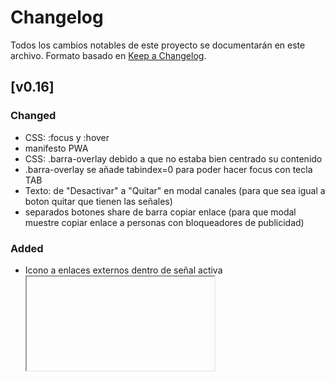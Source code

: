 # Changelog
Todos los cambios notables de este proyecto se documentarán en este archivo.
Formato basado en [Keep a Changelog](https://keepachangelog.com/en/1.0.0/).

## [v0.16]
### Changed
- CSS: <a>:focus y <a>:hover 
- manifesto PWA
- CSS: .barra-overlay debido a que no estaba bien centrado su contenido
- .barra-overlay se añade tabindex=0 para poder hacer focus con tecla TAB
- Texto: de "Desactivar" a "Quitar" en modal canales (para que sea igual a boton quitar que tienen las señales)
- separados botones share de barra copiar enlace (para que modal muestre copiar enlace a personas con bloqueadores de publicidad)

### Added
- Icono a enlaces externos dentro de señal activa <iframe> para mejor comunicación de que al pulsar abandonará el sitio <i class="bi bi-box-arrow-up-right"></i>

## [v0.15]
### Changed
- Enlace https://ssd.eff.org/es/playlist/%C2%BFactivista-o-manifestante por https://ssd.eff.org/es/module/asistir-una-protesta debido a error 404

#### 📺 Canales
- Enlace Radio Infinita
- Enlace Radio Carolina TV
- Enlace Radio Romántica TV
- Enlace Radio Radio Genial 100.5 FM
- Enlace Radio El Sembrador
- Enlace Radio Radio Ñuble
- Enlace Radio Alternativa FM
- Enlace canal M3U8 Stgo TV
- Enlace canal M3U8 La Voz De Los Que Sobran
- Enlace canal M3U8 Canal 21
- Enlace canal M3U8 Ñublevision
- Enlace canal M3U8 Ñuble RVT
- Enlace canal M3U8 Canal 33
- Enlace canal M3U8 Contivision
- Enlace canal M3U8 Osorno TV
- Enlace canal IFRAME TV Salud
- Enlace canal YT-ID Canal 26
- Enlace canal M3U8 Cámara de Diputados

### Added
- Icono a enlaces externos para mejor comunicación de que al pulsar abandonará el sitio <i class="bi bi-box-arrow-up-right"></i>

### Removed
- Modal Registros Manifestaciones desarrolladas en Chile
- Modal Denunciar violación DDHH
- Enlaces relacionados COVID-19 junto a "pacomap.live" de Modal Enlaces Complementario
- Seccion Proyectos GitHub de Modal Enlaces Complementario
- Sitios: 
    Capucha Informativa (no carga)
    ChileOkulto (borro contenido)
    En Punto (última actualizacion 2021)
    Megafono Popular (no carga)
    Piensa Prensa (sitio redirige a publicidad)
    Primera Línea Revolucionaria Chile (última actualizacion 2022)
    Revista ChileLibre (no carga)
    Verdad Ahora (última actualizacion 2023)
    Radio 19 de abril Cobertura colectiva  (no carga)
    Radio Manque (no carga)
    RadioTV-Liberación (no carga)
- Información útil incendios (canal y modal)
- Enlace Variación por u/sebastianrw https://whywelove.news/love/country/chile/envivo

#### 📺 Canales
Chile

- [24 Horas 2](https://www.24horas.cl/envivo/) - [x](https://www.m3u.cl/iptv-chile.php)
- [24 Horas 3](https://www.24horas.cl/envivo/) - [x](https://www.m3u.cl/iptv-chile.php)
- [24 Horas s2](https://www.24horas.cl/envivo/) - [x](https://www.m3u.cl/iptv-chile.php)
- [24 Horas s2 2](https://www.24horas.cl/envivo/) - [x](https://www.m3u.cl/iptv-chile.php)
- [Mega](https://www.mega.cl/) - [x](https://github.com/AINMcl/MonitorTV/blob/05188eeaea9622e986b338f63a46fb189898184f/IPTV/AINM.m3u)
- [T13 3](https://www.t13.cl/)
- [Canal 13](https://www.youtube.com/channel/UCd4D3LfXC_9MY2zSv_3gMgw)
- [Canal 13 2](https://www.13.cl/en-vivo) - [x](https://github.com/AINMcl/AINMcl.github.io/blob/master/MonitorTV/Senal/WEB/Se%C3%B1alCANAL13_IFRAME.html)
- [CHV Noticias 2](https://www.chvnoticias.cl/) - [x](https://pluto.tv/es/live-tv/chilevision-noticias)
- [CHV 2](https://www.chilevision.cl/senal-online) - [x](https://chvv--hofece7009.repl.co/)
- [CHV 3](https://www.chilevision.cl/senal-online) - [x](https://github.com/AINMcl/MonitorTV/blob/05188eeaea9622e986b338f63a46fb189898184f/IPTV/AINM.m3u)
- [Prensa Presidencia](https://prensa.presidencia.cl/streaming.aspx)
- [DerechoFacil](https://www.twitch.tv/derechofacil)
- [Nicolas Copano](https://www.youtube.com/channel/UCVTL17ftpqx3lQ_IaGUNgSg)
- [Nicolas Copano 2](https://www.twitch.tv/copano)
- [ARABTV](https://www.arabtv.cl/)
- [ARABTV 2](https://www.arabtv.cl/) - [x](https://github.com/iptv-org/iptv/blob/master/streams/cl.m3u)
- [Arica TV](https://arica.tv/envivo/)
- [Estaciontv](https://www.estaciontv.cl/site/) - [x](https://www.chileiptv.cl/)
- [Estaciontv 2](https://www.estaciontv.cl/site/) - [x](https://www.m3u.cl/iptv-chile.php)
- [UCV TV 2](https://pucvmultimedios.cl/senal-online-tv.php) - [x](https://github.com/WJS1978/IPTV/blob/56dbbc76e3f1167966459f0d708b514bb792ae9c/iptv.m3u)
- [Contivision 2](http://w.contivision.cl/cvn/envivo.php) - [x](https://m3u.cl/lista-iptv-chile.php)
- [Teletón TV](https://teletontv.cl/)
- [Teletón TV 2](https://teletontv.cl/) - [x](https://www.chileiptv.cl/)
- [Cámara de Diputados 2](http://webtv.camara.cl/)
- [Cámara de Diputados 3](http://webtv.camara.cl/)
- [Convención Constitucional](https://www.convencion.tv/)
- [Convención Constitucional 2](https://www.convencion.tv/) - [x](https://www.m3u.cl/iptv-chile.php)
- [Convención Constitucional 3](https://www.youtube.com/channel/UCRlIWVAxQdAnCl4D4UR9r3Q)
- [Convención Constitucional YT 01](https://youtube.com/channel/UCc3koBbWMyvSyzRbG5eTgvQ)
- [Convención Constitucional YT 02](https://youtube.com/channel/UCKmKUwcjv6HJP7-z9Nnpp2w)
- [Convención Constitucional YT 03](https://youtube.com/channel/UCeIlCkkBplhU0SrWM9B7u7Q)
- [Convención Constitucional YT 04](https://youtube.com/channel/UCkMWMYCPUGzf3UPAxcIaVqA)
- [Convención Constitucional YT 05](https://youtube.com/channel/UChNeKfZ0-wwuOCyUSu6BlcA)
- [Convención Constitucional YT 06](https://youtube.com/channel/UC-HPc8CLoGRSG0dgbzZbDWA)
- [Convención Constitucional YT 07](https://youtube.com/channel/UC9p2Hsom7SXdro9FhN4K59w)
- [Convención Constitucional YT 08](https://youtube.com/channel/UCFkkF0LKUOUOcQEwG4nTrHw)
- [Convención Constitucional YT 09](https://youtube.com/channel/UCEK7dK0jllE0uXMhEQTV6og)
- [Convención Constitucional YT 10](https://youtube.com/channel/UC1qhPKBTpfhjVcTMzmM8mGw)
- [Convención Constitucional YT 11](https://youtube.com/channel/UCRVinYIynLNcn18wHjmI5Vg)
- [Convención Constitucional YT 12](https://youtube.com/channel/UCJerNR157sjR83jMChSocPQ)
- [Convención Constitucional YT 13](https://youtube.com/channel/UCxI0u9BUvXbGHrv200cgFZg)
- [Convención Constitucional YT 14](https://youtube.com/channel/UCxAECnUReRnEwkFThbjtH2Q)
- [Convención Constitucional YT 15](https://youtube.com/channel/UCTGMQgIdFvz3qlD9mKb8v9w)
- [Tribunal Constitucional de Chile](https://www.youtube.com/channel/UCZaI-1N1oaGb-U8K2VNztjg)
- [TV Educa Chile](https://www.tvn.cl/envivo/tveducachile/) - [x](https://www.m3u.cl/iptv-chile.php)
- [PuntajeNacional Chile](https://www.youtube.com/channel/UCCY6xIXHmGBGZUgUYxtfKSg)
- [Gobierno de Chile](https://www.gob.cl/)
- [COVID-19 Chile](https://bing.com/covid/local/chile)

Internacionales 🌍
Argentina

- [América TV](https://www.youtube.com/channel/UC6NVDkuzY2exMOVFw4i9oHw)
- [El Siete TV](https://www.youtube.com/channel/UC64ZNqX0FQHabP8iIkmnR3A)
- [A24](https://www.youtube.com/channel/UCR9120YBAqMfntqgRTKmkjQ)
- [Información Periodistica](https://ip.digital/vivo) - [x](https://github.com/iptv-org/iptv/blob/master/streams/ar.m3u)
- [IP Noticias](https://www.youtube.com/channel/UC1bBjOZieJWHbsFA0LwjjJA)
	
Colombia
- [Noticias Caracol](https://www.youtube.com/channel/UC2Xq2PK-got3Rtz9ZJ32hLQ)
- [RED MÁS Noticias](https://www.youtube.com/channel/UCpcvsK0UAI3MIHsjjj3CgMg)

Perú
- [Nacional TV](https://ntvperu.pe/senal-en-vivo/)
- [UCI](https://uci.pe/envivo)
- [Nativa](https://www.youtube.com/channel/UCdl1ygFwPa6lUdNYPLjoAGg)
- [Cable Visión Perú](https://www.cablevisionperu.pe/?page_id=1938)
- [ATV](https://www.atv.pe/envivo-atv)
- [ATV Más](https://www.atv.pe/envivo-atvmas)
- [Congreso República del Perú](https://www.youtube.com/channel/UCsKiP5cZCYh9YhPGrI6GrkQ)
- [Justicia TV](https://www.youtube.com/channel/UCwsURxTXqGqijgu98ndod3A)


Venezuela
- [teleSUR tv](https://www.youtube.com/channel/UCbHFKMtqLYkIBRiPHJwxu_w)
- [VPItv](https://www.youtube.com/channel/UCVFiIRuxJ2GmJLUkHmlmj4w)

México 
- [MILENIO](https://www.youtube.com/channel/UCFxHplbcoJK9m70c4VyTIxg)

España
- [CNN en Español](https://www.youtube.com/channel/UC_lEiu6917IJz03TnntWUaQ)

Brasil
- [CNN Brasil](https://www.youtube.com/channel/UCvdwhh_fDyWccR42-rReZLw)

Estados Unidos
- [ABC7](https://www.youtube.com/channel/UCVxBA3Cbu3pm8w8gEIoMEog)	
- [CNN US](https://us.cnn.com/) - [x](https://github.com/iptv-org/iptv/blob/master/streams/us.m3u)
- [CNBC EU](https://www.cnbc.com/live-tv/) - [x](https://vidgrid.tk.gg/)
- [C-SPAN 1](https://www.c-span.org/networks/?channel=c-span) - [x](https://vidgrid.tk.gg/)
- [C-SPAN 2](https://www.c-span.org/networks/?channel=c-span) - [x](https://vidgrid.tk.gg/)
- [C-SPAN 3](https://www.c-span.org/networks/?channel=c-span) - [x](https://vidgrid.tk.gg/)
- [Fox Business](https://www.youtube.com/channel/UCCXoCcu9Rp7NPbTzIvogpZg)
- [LiveNOW from FOX](https://www.youtube.com/channel/UCJg9wBPyKMNA5sRDnvzmkdg)
- [NBCLA](https://www.youtube.com/channel/UCSWoppsVL0TLxFQ2qP_DLqQ)
- [NBC Now (Live Event)](https://www.nbcnews.com/now)
- [NBC Now](https://www.nbcnews.com/now)
- [PBS America](https://www.pbsamerica.co.uk/) - [x](https://vidgrid.tk.gg/)
- [Record News](https://www.youtube.com/channel/UCuiLR4p6wQ3xLEm15pEn1Xw)
- [Sky News](https://www.youtube.com/channel/UCoMdktPbSTixAyNGwb-UYkQ)
- [The Sun](https://www.youtube.com/channel/UCIzXayRP7-P0ANpq-nD-h5g)

Francia
- [euronews (in English) 2](https://www.euronews.com/live) - [x](https://github.com/Free-IPTV/Countries/blob/master/UK01_UNITED_KINGDOM.m3u)
- [FRANCE 24 French](https://www.france24.com/fr/direct) - [x](https://github.com/iptv-org/iptv/blob/master/streams/fr.m3u)
- [LCI](https://www.tf1info.fr/direct/) - [x](https://github.com/iptv-org/iptv/blob/master/streams/fr.m3u)

Alemania
- [DW Español](https://www.youtube.com/channel/UCT4Jg8h03dD0iN3Pb5L0PMA)
- [DW Deutsch](https://www.youtube.com/channel/UCMIgOXM2JEQ2Pv2d0_PVfcg)

Rusia
- [5 канал](https://www.youtube.com/channel/UCkyrSWEcjZKpIwMxiPfOcgg)
- [Москва 24](https://www.youtube.com/channel/UCIme7og-uTpdRXRgm0zzA2A)
- [Россия 24](https://ok.ru/videoembed/3574052691599?nochat=1&autoplay=1) - [x](https://xn--b1agj9af.xn--80aswg/video/rossija-24/)
- [РБК](https://www.youtube.com/channel/UCWAK-dRtTEjnQnD96L6UMsQ)
- [RT America](https://www.youtube.com/channel/UCczrL-2b-gYK3l4yDld4XlQ)
- [RT Arabic](https://www.youtube.com/channel/UCsP3Clx2qtH2mNZ6KolVoZQ)
- [RT Español](https://www.youtube.com/channel/UC2mtXUpAYLYJIZ2deSPhlqw)
- [RT en vivo](https://www.youtube.com/channel/UCEIhICHOQOonjE6V0SLdrHQ)
- [RT France](https://www.youtube.com/channel/UCqEVwTnDzlzKOGYNFemqnYA)
- [RT News](https://www.youtube.com/channel/UCpwvZwUam-URkxB7g4USKpg)
- [RT UK](https://www.youtube.com/channel/UC_ab7FFA2ACk2yTHgNan8lQ)
- [Телеканал Дождь](https://www.youtube.com/channel/UCdubelOloxR3wzwJG9x8YqQ)
- [Україна 24](https://www.youtube.com/channel/UCMp5Buw-6LpbbV9r9Sl_5yg)

Ucrania
- [34 телеканал](https://www.youtube.com/channel/UCAxGITqXFNmV7PNCU82D_MA)
- [Апостроф TV](https://www.youtube.com/channel/UC0lnIB2qcArjFJPtq79WGZA)

China
- [民視直播 FTVN Live 53](https://www.youtube.com/channel/UClIfopQZlkkSpM1VgCFLRJA)
- [三立LIVE新聞](https://www.youtube.com/channel/UC2TuODJhC03pLgd6MpWP0iw)
- [中天電視](https://www.youtube.com/channel/UC5l1Yto5oOIgRXlI4p4VKbw)
- [CGTN Europe](https://www.youtube.com/channel/UCj0TppyxzQWm9JbMg3CP8Rg)

Hong Kong
- [蘋果動新聞 HK Apple Daily](https://www.youtube.com/channel/UCeqUUXaM75wrK5Aalo6UorQ)

Japón
- [ANNnewsCH](https://www.youtube.com/channel/UCGCZAYq5Xxojl_tSXcVJhiQ)
- [NHK WORLD-JAPAN](https://www.youtube.com/channel/UCSPEjw8F2nQDtmUKPFNF7_A)

Corea del Sur
- [MBCNEWS](https://www.youtube.com/channel/UCF4Wxdo3inmxP-Y59wXDsFw)

Nigeria
- [TVC News Nigeria](https://www.youtube.com/channel/UCgp4A6I8LCWrhUzn-5SbKvA)

India 
- [IndiaTV](https://www.youtube.com/channel/UCttspZesZIDEwwpVIgoZtWQ)
- [Republic World](https://www.youtube.com/channel/UCwqusr8YDwM-3mEYTDeJHzw)

Reino Unido
- [GBNews](https://www.youtube.com/channel/UC0vn8ISa4LKMunLbzaXLnOQ)



Radios 📻
Chile
- [Biobio TV 2](https://www.biobiochile.cl/biobiotv/) - [x](https://m3u.cl/lista-iptv-chile.php)
- [ADN 3](http://tv.adnradio.cl/) - [x](https://github.com/iptv-org/iptv/blob/master/streams/cl.m3u)
- [ADN 4](http://tv.adnradio.cl/) - [x](https://github.com/iptv-org/iptv/blob/master/streams/cl.m3u)
- [ADN 5](http://tv.adnradio.cl/) - [x](https://m3u.cl/lista-iptv-chile.php)
- [Carolina TV 2](https://www.carolina.cl/tv/) - [x](https://www.chileiptv.cl/)
- [Carolina TV 3](https://www.carolina.cl/tv/) - [x](https://github.com/iptv-org/iptv/blob/master/streams/cl.m3u)
- [FM Tiempo](https://www.fmtiempo.cl/)
- [FM Tiempo 2](https://www.fmtiempo.cl/) - [x](https://www.chileiptv.cl/)
- [Alegría TV](https://www.alegriafm.cl/) - [x](https://www.chileiptv.cl/)
- [Alegría TV 2](https://www.alegriafm.cl/) - [x](https://github.com/iptv-org/iptv/blob/master/streams/cl.m3u)
- [Romántica TV 2](https://www.romantica.cl/romantica-tv/) - [x](https://www.chileiptv.cl/)
- [Mi Radio es Más](https://www.youtube.com/channel/UCflUbt1g29kPG-H9SV5QIyw)
- [Radio María Chile](https://www.youtube.com/channel/UClMwb2kCYemWyDIZ2dYttKA)
	
Perú
- [PBO](https://www.youtube.com/channel/UCgR0st4ZLABi-LQcWNu3wnQ)
- [Radio Santa Rosa](https://www.youtube.com/channel/UCIGV0oiNkdK2-tnf10DNp2A)

Música 🎵

- [IMUC Chile](https://www.youtube.com/channel/UCIIDtZoaK9UZi4FaGMmL_hw)
- [naxos japan](https://www.youtube.com/channel/UCwP6-81HmoDyC3nfBAyGPXQ)
- [the bootleg boy](https://www.youtube.com/channel/UC0fiLCwTmAukotCXYnqfj0A)
- [the bootleg boy 2](https://www.youtube.com/channel/UCwkTfp14Sj7o6q9_8ADJpnA)
- [Abao en Tokio](https://www.youtube.com/channel/UC84whx2xxsiA1gXHXXqKGOA)

Cámaras 📷

- [Providencia, Ledrium](https://www.youtube.com/channel/UCTDewuGhfwGv6JRNnqa-yXw)
- [glaseado.cl, Huayquique](https://www.glaseado.cl/surf-cams/huayquique/)
- [glaseado.cl,Las Urracas](https://www.glaseado.cl/surf-cams/las-urracas/)
- [glaseado.cl, La Punta](https://www.glaseado.cl/surf-cams/la-punta/)
- [Av Angamos](https://www.youtube.com/channel/UCP9nvEUj8EN-wuOQajPQbAw)
- [Av La Marina](https://www.youtube.com/channel/UCP9nvEUj8EN-wuOQajPQbAw)
- [Washington DC LIVE Cam & US Capitol](https://www.youtube.com/channel/UCRj7u6fmW8RYQl98hcwbwng)
- [Las Vegas, Treasure Island](https://www.youtube.com/channel/UCRj7u6fmW8RYQl98hcwbwng)
- [San Diego, Down Town + Airport](https://www.youtube.com/channel/UCRj7u6fmW8RYQl98hcwbwng)
- [Paris, EIFFEL Tower](https://www.youtube.com/channel/UCRj7u6fmW8RYQl98hcwbwng)
- [Steadycamline, Jerusalem](https://www.youtube.com/channel/UC1byT4dOeBAZwVqQ309iAuA)

Espacio 🔭
- [NASA ISS Live Stream](https://www.youtube.com/watch?v=EEIk7gwjgIM)
- [Space Videos](https://www.youtube.com/channel/UCakgsb0w7QB0VHdnCc-OVEA)
- [NASASpaceflight](https://www.youtube.com/channel/UCSUu1lih2RifWkKtDOJdsBA)
- [NASASpaceflight](https://www.youtube.com/channel/UCSUu1lih2RifWkKtDOJdsBA)
- [Earth view from ISS](https://www.youtube.com/watch?v=XBPjVzSoepo)
- [LabPadre](https://www.youtube.com/channel/UCFwMITSkc1Fms6PoJoh1OUQ)
- [Multi-cam Ucrania, Zabby](https://www.youtube.com/channel/UCxc2Kkmuc8-BXVEQ82ChVow)
- [Multi-cam Ucrania, Sloth On Meth](https://www.youtube.com/channel/UCkO2xL-Fx_tYXXxuuAv_j6A)

Varios
- [COVID-19 Dashboard](https://gisanddata.maps.arcgis.com/apps/opsdashboard/index.html#/bda7594740fd40299423467b48e9ecf6)
- [COVID-19 Live](https://www.youtube.com/channel/UCDGiCfCZIV5phsoGiPwIcyQ)

## [v0.14]
### Changed
- Código JavaScript reducido con el socio ChatGPT-3.5

### Added

#### 📺 Canales
Chile

- [CHV 4](https://www.chilevision.cl/senal-online) - [x](https://www.viendotele.cl/assets-tele/chv.html)

### Changed

#### 📺 Canales
Chile

- [CHV 2](https://www.chilevision.cl/senal-online) - [x](https://chvv--hofece7009.repl.co/)


## [v0.13]
### Changed
- Enlace a sitio de Pottersys; http://pslabs.cl/tele.html -> https://www.viendotele.cl/
- Señales por defecto

### Added

#### 📺 Canales
Chile
- [Meganoticias 3](https://www.meganoticias.cl/senal-en-vivo/meganoticias/) - [x](https://github.com/AINMcl/MonitorTV/)
- [CHV Noticias 3](https://www.chvnoticias.cl/senal-online/)
- [CHV Noticias 4](https://www.chvnoticias.cl/senal-online/)
- [T13 4](https://www.t13.cl/)


## [v0.12]
### Changed
- Cambio versión Bootstrap Icons de 1.9.0 a 1.10.4
- Rediseño leve, enfoque en usar iconos externos librería Bootstrap Icons y no emojis para mejor compatibilidad

#### 📺 Canales
Chile
- 24 Horas s3 paso a ser tvn 2

### Removed
- Carpeta svg icons

## [v0.11]
### Changed
- Cambios semanticos en temas de nombrado funciones y caracteristicas listado canales (camelCase basicamente)

### Added
- Filtro canales por bandera pais dentro de modal.

#### 📺 Canales
Chile
- [TVN 2](https://www.tvn.cl/) - [x](https://github.com/AINMcl/MonitorTV/)
- [CHV Noticias 2](https://www.chvnoticias.cl/) - [x](https://pluto.tv/es/live-tv/chilevision-noticias)
- [Mega 2](https://www.mega.cl/) - [x](https://www.m3u.cl/iptv-chile.php)
- [La Red](https://www.lared.cl/senal-online) - [x](https://www.m3u.cl/iptv-chile.php)
- [Canal 13 3](https://www.13.cl/en-vivo) - [x](https://github.com/AINMcl/MonitorTV/)

### Removed
#### 📺 Canales
Chile
- [TVN 2](https://www.tvn.cl/) - [x](https://github.com/AINMcl/MonitorTV/blob/master/IPTV/AINM.m3u)
- [TVN 3](https://ok.ru/videoembed/3440915652202?nochat=1&autoplay=1) - [x](https://www.chilenotas.com/tvn-en-vivo/)
- [Mega 2](https://ok.ru/videoembed/3440906608234?nochat=1&autoplay=1) - [x](https://www.chilemetros.com/mega-en-vivo/)
- [CHV 4](https://ok.ru/videoembed/3440896777834?nochat=1&autoplay=1) - [x](https://www.chilemetros.com/chilevision-en-vivo/)
- [La Red](https://www.lared.cl/senal-online) - [x](https://www.cxtvlive.com/live-tv/la-red)
- [La Red 2](https://www.lared.cl/senal-online) - [x](https://github.com/AINMcl/MonitorTV/blob/master/IPTV/AINM.m3u)
- [Canal 13 3](https://ok.ru/videoembed/3440918732394?nochat=1&autoplay=1) - [x](https://www.chilemetros.com/canal-13-en-vivo/)

Ucrania
- [Типичный Киев](https://www.youtube.com/channel/UC26WRsO361Xd0nSPni4wQhg)
- [Ukraine News](https://www.youtube.com/channel/UC0qYC_KgtfIEgpmJTSOimGw)
- [Obolonsky District Kiev Kyiv](https://www.youtube.com/channel/UCNrGOnduIS9BXIRmDcHasZA)
- [kаховка.het](https://www.youtube.com/channel/UCpY5H5S7P8t7EWHtsTXQhjQ)
- [Politischios.gr](https://www.youtube.com/channel/UClEiTusa-SX5NmpsWIRgCDQ)
- [Multi-cam Ucrania, Livestream Events](https://www.youtube.com/channel/UCrjyygMS1KNuL10AT5AIcBQ)
- [Multi-cam Ucrania, VBM](https://www.youtube.com/channel/UCPCnfZNOj8925ID963Bn9Tg)
- [Multi-cam Ucrania, BLVKRVFT](https://www.youtube.com/channel/UC9Gy7ZpwAFgB1BIVniUmrYA)

## [v0.10]
### Changed
- Migrado repositorio "tele" a "teles" debido a DMCA (https://github.com/github/dmca/blob/master/2022/06/2022-06-06-corus.md gracias GitHub por no tomar en cuenta mi respuesta a pesar de haber hecho los pasos que solicitaban, fue una buena y grata experiencia 10/10)

## [v0.09]
### Added
- Mención a https://flagpedia.net/ en archivo NOTICE.md
- Botón para alternar a pantalla completa
- Botón para quitar señal desde grid

#### 📺 Canales
Chile
- [TVN 3](https://ok.ru/videoembed/3440915652202?nochat=1&autoplay=1) - [x](https://www.chilenotas.com/tvn-en-vivo/) [Revivio sitio offline por DMCA]
- [Mega 2](https://ok.ru/videoembed/3440906608234?nochat=1&autoplay=1) - [x](https://www.chilemetros.com/mega-en-vivo/)
- [Canal 13 3](https://ok.ru/videoembed/3440918732394?nochat=1&autoplay=1) - [x](https://www.chilemetros.com/canal-13-en-vivo/) [Revivio sitio offline por DMCA]
- [CHV 4](https://ok.ru/videoembed/3440896777834?nochat=1&autoplay=1) - [x](https://www.chilemetros.com/chilevision-en-vivo/)
- [Gobierno de Chile](https://www.gob.cl/)
- [Contivision](http://w.contivision.cl/cvn/envivo.php)

Argentina
- [Canal 26](https://www.diario26.com/canal26_en_vivo)

Peru
- [Onda Digital TV 2](https://ondadigitaltv.com) - [x](https://raw.githubusercontent.com/iptv-org/iptv/master/streams/pe.m3u)

Canadá
- [Global News](https://globalnews.ca/live/national/) - [x](https://vidgrid.tk.gg/)

Estados Unidos
- [Bloomberg US](https://www.bloomberg.com/) - [x](https://vidgrid.tk.gg/)
- [Bloomberg Europe](https://www.bloomberg.com/europe) - [x](https://vidgrid.tk.gg/)
- [Bloomberg QuickTake](https://www.bloomberg.com/) - [x](https://vidgrid.tk.gg/)
- [Cheddar](https://cheddar.com/live) - [x](https://vidgrid.tk.gg/)
- [CBSN](https://www.cbsnews.com/live/) - [x](https://vidgrid.tk.gg/)
- [CNBC EU](https://www.cnbc.com/live-tv/) - [x](https://vidgrid.tk.gg/)
- [C-SPAN 1](https://www.c-span.org/networks/?channel=c-span) - [x](https://vidgrid.tk.gg/)
- [C-SPAN 2](https://www.c-span.org/networks/?channel=c-span) - [x](https://vidgrid.tk.gg/)
- [C-SPAN 3](https://www.c-span.org/networks/?channel=c-span) - [x](https://vidgrid.tk.gg/)
- [Fox News Now](https://video.foxnews.com/v/6174103160001)
- [NBC Now (Live Event)](https://www.nbcnews.com/now)
- [NBC Now](https://www.nbcnews.com/now)
- [PBS America](https://www.pbsamerica.co.uk/) - [x](https://vidgrid.tk.gg/)

Francia
- [euronews (in English) 2](https://www.euronews.com/live) - [x](https://github.com/Free-IPTV/Countries/blob/master/UK01_UNITED_KINGDOM.m3u)

China
- [CGTN](https://www.cgtn.com/) - [x](https://vidgrid.tk.gg/)

Japón
- [NHK WORLD-JAPAN](https://www.youtube.com/channel/UCSPEjw8F2nQDtmUKPFNF7_A)
- [NHK World](https://www3.nhk.or.jp/nhkworld/en/live/) - [x](https://vidgrid.tk.gg/)

Catar
- [Al Jazeera English 2](https://www.aljazeera.com/live/) - [x](https://vidgrid.tk.gg/)

Música
- [College Music](https://www.youtube.com/channel/UCWzZ5TIGoZ6o-KtbGCyhnhg)
- [Naciones Unidas](https://www.youtube.com/channel/UC5O114-PQNYkurlTg6hekZw)

### Changed
- Banderas países ahora provienen dinámicamente desde https://flagcdn.com (Gracias a sapear los proyectos de @martinsantibanez/tele-react y @AINMcl/MonitorTV)
- UCI 2 -> Nativa

### Removed
- Carpeta archivos SVG de banderas países
- Licencia "CSS Range Slider – with Fill"

#### 📺 Canales
Chile
- [24 Horas 7](https://www.twitch.tv/24horas_tvn) - [x](https://github.com/AINMcl/MonitorTV/blob/05188eeaea9622e986b338f63a46fb189898184f/IPTV/AINM.m3u)
- [Mega](https://www.mega.cl/) - [x](https://www.m3u.cl/iptv-chile.php)
- [T13 4](https://www.t13.cl/) - [x](https://github.com/AINMcl/MonitorTV/blob/05188eeaea9622e986b338f63a46fb189898184f/IPTV/AINM.m3u)
- [Canal 13 3](https://www.13.cl/en-vivo) - [x](https://github.com/AINMcl/MonitorTV/blob/05188eeaea9622e986b338f63a46fb189898184f/IPTV/AINM.m3u)
- [La Red](https://www.lared.cl/senal-online)
- [La Red 2](https://www.lared.cl/senal-online) - [x](https://raw.githubusercontent.com/Televito/TDT-Mundo/main/IPTV)
- [La Red 4](https://www.lared.cl/senal-online) - [x](https://m3u.cl/lista-iptv-chile.php)
- [La Red 6](https://www.lared.cl/senal-online) - [x](https://github.com/WJS1978/IPTV/blob/56dbbc76e3f1167966459f0d708b514bb792ae9c/iptv.m3u)
- [La Red 7](https://www.lared.cl/senal-online) - [x](https://github.com/iptv-org/iptv/blob/master/channels/cl.m3u)
- [La Red 8](https://www.lared.cl/senal-online) - [x](https://github.com/iptv-org/iptv/blob/master/channels/cl.m3u)
- [TV+ s2](https://www.chilevision.cl/senal-online) - [x](https://m3u.cl/lista-iptv-chile.php)

Ucrania
- [Multi-cam Ucrania, Think UnBoxing](https://www.youtube.com/channel/UC9gZNwBbScfFKHipRhlkjmA)
- [Multi-cam Ucrania, JnMadness](https://www.youtube.com/channel/UCa4j52YYLqhmhxwG_ryhFwg)
- [Multi-cam Ucrania, Planet Viral](https://www.youtube.com/channel/UCs0rWQqjVIfsLHgZxt-Oduw)
- [Multi-cam Ucrania, Live Moments](https://www.youtube.com/channel/UCe5k7sBfXZ5rHpJXUi9BA9A)

## Fixed
- Código dejaba de ejecutarse correctamente al intentar cargar canales desde localStorage que ya no se encontraban en listado activo

## [v0.08]
### Added
- Añadidas licencias pwabuilder y pwa-update a "NOTICE.md"
- Añadido proyecto github https://github.com/marcosins/convencion-chile a listado enlaces complementarios
- Creado archivo "características.md"
- Creado archivo "changelog.md"

#### 📺 Canales
- [La Red 6](https://www.lared.cl/senal-online) - [x](https://github.com/WJS1978/IPTV/blob/56dbbc76e3f1167966459f0d708b514bb792ae9c/iptv.m3u)
- [UCV TV 2](https://pucvmultimedios.cl/senal-online-tv.php) - [x](https://github.com/WJS1978/IPTV/blob/56dbbc76e3f1167966459f0d708b514bb792ae9c/iptv.m3u)
- [La Red 7](https://www.lared.cl/senal-online) - [x](https://github.com/iptv-org/iptv/blob/master/channels/cl.m3u)
- [La Red 8](https://www.lared.cl/senal-online) - [x](https://github.com/iptv-org/iptv/blob/master/channels/cl.m3u)
- [Antofagasta TV 3](https://www.antofagasta.tv/) - [x](https://github.com/iptv-org/iptv/blob/master/channels/cl.m3u)
- [ARABTV](https://www.arabtv.cl/)
- [ARABTV 2](https://www.arabtv.cl/) - [x](https://github.com/iptv-org/iptv/blob/master/channels/cl.m3u)
- [Arica TV](https://arica.tv/envivo/)
- [Atacama TV](http://atacamatelevision.com/)
- [Atacama TV 2](http://atacamatelevision.com/) - [x](https://github.com/iptv-org/iptv/blob/master/channels/cl.m3u)
- [Convención Constitucional 3](https://www.youtube.com/channel/UCRlIWVAxQdAnCl4D4UR9r3Q)
- [Convención Constitucional YT 01](https://youtube.com/channel/UCc3koBbWMyvSyzRbG5eTgvQ)
- [Convención Constitucional YT 02](https://youtube.com/channel/UCKmKUwcjv6HJP7-z9Nnpp2w)
- [Convención Constitucional YT 03](https://youtube.com/channel/UCeIlCkkBplhU0SrWM9B7u7Q)
- [Convención Constitucional YT 04](https://youtube.com/channel/UCkMWMYCPUGzf3UPAxcIaVqA)
- [Convención Constitucional YT 05](https://youtube.com/channel/UChNeKfZ0-wwuOCyUSu6BlcA)
- [Convención Constitucional YT 06](https://youtube.com/channel/UC-HPc8CLoGRSG0dgbzZbDWA)
- [Convención Constitucional YT 07](https://youtube.com/channel/UC9p2Hsom7SXdro9FhN4K59w)
- [Convención Constitucional YT 08](https://youtube.com/channel/UCFkkF0LKUOUOcQEwG4nTrHw)
- [Convención Constitucional YT 09](https://youtube.com/channel/UCEK7dK0jllE0uXMhEQTV6og)
- [Convención Constitucional YT 10](https://youtube.com/channel/UC1qhPKBTpfhjVcTMzmM8mGw)
- [Convención Constitucional YT 11](https://youtube.com/channel/UCRVinYIynLNcn18wHjmI5Vg)
- [Convención Constitucional YT 12](https://youtube.com/channel/UCJerNR157sjR83jMChSocPQ)
- [Convención Constitucional YT 13](https://youtube.com/channel/UCxI0u9BUvXbGHrv200cgFZg)
- [Convención Constitucional YT 14](https://youtube.com/channel/UCxAECnUReRnEwkFThbjtH2Q)
- [Convención Constitucional YT 15](https://youtube.com/channel/UCTGMQgIdFvz3qlD9mKb8v9w)

#### 📻 Radios 
- [Alegría TV 2](https://www.alegriafm.cl/) - [x](https://github.com/iptv-org/iptv/blob/master/channels/cl.m3u)
- [Alternativa FM](https://www.alternativafm.cl/p/alternativa-tv.html) - [x](https://github.com/iptv-org/iptv/blob/master/channels/cl.m3u)

### Changed
- Arreglado efecto boton canales tras clic (":focus" heredado de Bootstrap pasaba a formar parte de animación "pulsate-2")
- Animación botón canales menos distractora ("pulsate-3")
- Reemplazado "|" de manifesto por "-" para compatibilidad titulo con windows
- Personalizaciones ahora son accesibles mediante navbar igualmente
- Posición alerta pwa-update movida sobre botón flotante no detrás
- Cambio sintaxis scripts de snake_case a camelCase
- Renombradas variables para que sean más descriptivas
- TVN 3 => TVN 2
- Canal 13 4 => Canal 13 3

### Removed
- Quitado mensaje (provisorio) de sugerencia ante css no actualizándose

#### 📺 Canales
- [Canal 13 3](https://ok.ru/videoembed/3076941553258?nochat=1&autoplay=1) - [x](https://www.chilemetros.com/canal-13-en-vivo/) [sitio offline por DMCA, transmitian señal tntsport]
- [TVN 2](https://ok.ru/videoembed/3076940701290?nochat=1&autoplay=1) - [x](https://www.chilenotas.com/tvn-en-vivo/) [sitio offline por DMCA, transmitian señal tntsport]

## [v0.07]
### Added
- Añadida librería Workbox (sitio ahora funciona como PWA) y solucionado problema de carga presente en primer lanzamiento #5
- Añadido botón limpiar todos los canales activos

#### 📺 Canales
- [La Red 5](https://www.lared.cl/senal-online) - [x](https://github.com/AINMcl/MonitorTV/blob/master/IPTV/AINM.m3u)
- [TVN 3](https://www.tvn.cl/) - [x](https://github.com/AINMcl/MonitorTV/blob/master/IPTV/AINM.m3u)
- [Mega 2](https://www.mega.cl/) - [x](https://github.com/AINMcl/MonitorTV/blob/05188eeaea9622e986b338f63a46fb189898184f/IPTV/AINM.m3u)
- [CHV 3](https://www.chilevision.cl/senal-online) - [x](https://github.com/AINMcl/MonitorTV/blob/05188eeaea9622e986b338f63a46fb189898184f/IPTV/AINM.m3u)
- [Canal 13 4](https://www.13.cl/en-vivo) - [x](https://github.com/AINMcl/MonitorTV/blob/05188eeaea9622e986b338f63a46fb189898184f/IPTV/AINM.m3u)
- [T13 4](https://www.t13.cl/) - [x](https://github.com/AINMcl/MonitorTV/blob/05188eeaea9622e986b338f63a46fb189898184f/IPTV/AINM.m3u)
- [24 Horas 7](https://www.twitch.tv/24horas_tvn) - [x](https://github.com/AINMcl/MonitorTV/blob/05188eeaea9622e986b338f63a46fb189898184f/IPTV/AINM.m3u)
- [TV+](https://www.chilevision.cl/senal-online) - [x](https://m3u.cl/lista-iptv-chile.php)
- [TV+ s2](https://www.chilevision.cl/senal-online) - [x](https://m3u.cl/lista-iptv-chile.php)
- [Osorno TV](https://www.osornotv.cl/envivo.html) - [x](https://m3u.cl/lista-iptv-chile.php) 
- [LCI](https://www.tf1info.fr/direct/) - [x](https://raw.githubusercontent.com/iptv-org/iptv/master/channels/fr.m3u)
- [FRANCE 24 French](https://www.france24.com/fr/direct) - [x](https://raw.githubusercontent.com/iptv-org/iptv/master/channels/fr.m3u)
- [Euronews (magyarul)](https://www.youtube.com/channel/UUC4Ct8gIf9f0n4mdyGsFiZRA)
- [Información Periodistica](https://ip.digital/vivo) - [x](https://raw.githubusercontent.com/iptv-org/iptv/master/channels/ar.m3u)
- [IP Noticias](https://www.youtube.com/channel/UC1bBjOZieJWHbsFA0LwjjJA) (suele deshabilitar visualización en sitios externos a youtube)
- [ABC News](https://abcnews.go.com/Live) - [x](https://raw.githubusercontent.com/eviltizzy/TizTV/master/Tiz_M3U)
- [ABC NEWS AU](https://www.abc.net.au/news/) - [x](https://raw.githubusercontent.com/eviltizzy/TizTV/master/Tiz_M3U)
- [Carolina TV 3](https://www.carolina.cl/tv/) - [x](https://github.com/iptv-org/iptv/blob/master/channels/cl.m3u)
- [TV+ 2](https://www.chilevision.cl/senal-online)
- [Municipalidad Osorno](https://www.youtube.com/channel/UCD7sqegDNyZxmdnCj6xqH6g)
- [glaseado.cl, Huayquique](https://www.glaseado.cl/surf-cams/huayquique/)
- [glaseado.cl,Las Urracas](https://www.glaseado.cl/surf-cams/las-urracas/)
- [glaseado.cl, La Punta](https://www.glaseado.cl/surf-cams/la-punta/)
- [Washington DC LIVE Cam & US Capitol](https://www.youtube.com/channel/UCRj7u6fmW8RYQl98hcwbwng)
- [Las Vegas, Treasure Island](https://www.youtube.com/channel/UCRj7u6fmW8RYQl98hcwbwng)
- [San Diego, Down Town + Airport](https://www.youtube.com/channel/UCRj7u6fmW8RYQl98hcwbwng)
- [Paris, EIFFEL Tower](https://www.youtube.com/channel/UCRj7u6fmW8RYQl98hcwbwng)

### Changed
- Modal aviso legal ahora se desactiva con localStorage, eliminada la necesidad de crear cookie
- Mediante localStorage ahora canales activos persisten tras recargar el sitio
- Cambio colores para mejorar contrastes
- Rediseñado panel personalización (sidepanel)
- Reescrito descargo de responsabilidad para adaptarse mejor en caso de hacer fork al repositorio
- Archivos svg extraídos de código html, ahora se utilizan como imágenes
- Enlace mención primer favicon paso a hacer referencia a commit original

### Deprecated
- Librerías bootstrap y videojs eliminadas de archivos proyecto, vuelven a cargan mediante CDN

### Removed
- Primer favicon
- Archivo todo.txt
- Archivo html de tips votaciones

## [v0.06]
### Added
#### 📺 Canales
- [T13 3](https://www.t13.cl/) 
- [Ñuble RTV](https://canalrtv.cl/)

### Changed
- Reducido código canales.js
- Reducido código styles.css
- Reescrito código creación canales (aumenta legibilidad igual)
- Reescrito descargo de responsabilidad a modo de definir alcance proyecto
- Renombrado scripts.js -> main.js
- Renombrada carpeta images -> img
- Diseño botones canales
- Añadido enlace repositorio en el cual esta inspirado el proyecto (https://github.com/PotterSys/canales-tele) a archivo readme (junto a ir a dar su debida estrellita, se me disculpa "PotterSys" no había cachao que tenias la página en un repositorio igual)
- Añadidos enlaces stackoverflow que se han utilizado para que sea más fácil comprender código
- Tag "< a >" traen por defecto "rel=noopener" por lo que fue eliminado (https://developer.mozilla.org/en-US/docs/Web/HTML/Link_types/noopener)
- Renombrado ChilledCow -> Lofi Girl
- Renombrado Cámara de Diputados Señal Youtube -> Cámara de Diputados YT
- Ideada manera de avisar sobre posibles errores de carga de CSS en caso de que sitio se actualice pero el archivo CSS no (ya que me paso)
- Botones canales ahora se generan con grid para que tenga un tamaño igualitario
- Reescrito código para interior botones canales

### Removed
#### 📺 Canales
- [31 minutos - Todos los episodios](https://www.youtube.com/playlist?list=PLVI9tQggdGtFXgCwpjTM_d2pdH6ABeRFL)
- [Diego y Glot - Temporada 1](https://www.youtube.com/watch?v=J3cLcZ1QhFE&list=PLnDONcPxnlq2s8zwIuJt8_JI4Tf3amd6u)
- [Los Pulentos - Temporada 1](https://www.youtube.com/playlist?list=PLnDONcPxnlq2gZlH-OAXCnIeyPwMpQuUb)
- [Villa Dulce - Temporada 1](https://www.youtube.com/playlist?list=PLnDONcPxnlq1V8zLL54a6luAy4Wp6ldK3)
    - [Ya no se permitía visualización fuera de Youtube]

## [v0.05]
### Added
#### 📺 Canales
- [Canal 13 3](https://ok.ru/videoembed/3076941553258?nochat=1&autoplay=1) - [x](https://www.chilemetros.com/canal-13-en-vivo/)

#### 📻 Radios 
- [Carolina TV 3](https://www.carolina.cl/tv/) - [x](https://github.com/iptv-org/iptv/blob/master/channels/cl.m3u)

### Changed
- Bootstrap V4.6.0 > 5.1.3
- Creado sidebar con opciones de configuración del sitio (últimamente he accedido a la pagina desde el teléfono y creo que queda mejor que sean accesibles sin obstruir el contenido que se intenta ajustar)
- Pasados algunos scripts a vanilla js para comenzar a desechar jQuery (quedaron 2 que no supe como traducir ¯_(ツ)_/¯)
- Cambios diseño generales
- Habemus filtro! (gg jQuery)
- Botón nombre transmisiones on/off funciona de pana ahora
- Imágenes previews actualizadas

### Deprecated
- Librería Popper (viene incorporado dentro de librería Bootstrap)
- Librería jQuery

### Removed
- Eliminadas imágenes de versiones anteriores

## [v0.04]
### Added
- Variación por martinsantibanez (https://github.com/martinsantibanez/tele-react)

#### 📺 Canales
- [CHV Noticias](https://www.youtube.com/channel/UCRsUoZYC1ULUspipMRnMhwg)
- [Puranoticia TV](https://puranoticia.pnt.cl/)
- [Ñublevision](https://nublevision.cl/)

####  📰 📻 Medios de prensa alternativos
| Enlace/Nombre                                                                                                                                               | Twitter                                        | Facebook                                                                                     | Instagram                                                          | Fuente                                                                                                         |
|-------------------------------------------------------------------------------------------------------------------------------------------------------------|------------------------------------------------|----------------------------------------------------------------------------------------------|--------------------------------------------------------------------|----------------------------------------------------------------------------------------------------------------|
| [Canal 3 La Victoria](https://canal3lavictoria.cl/)                                                                                                         | [Twitter](https://twitter.com/tv_piola)        | ❌                                                                                            | [Instagram](https://www.instagram.com/canal3lavictoria/)           | [X](https://15mpedia.org/wiki/Lista_de_medios_de_comunicaci%C3%B3n_alternativos_de_Chile)                      |
| [Capucha Informativa](https://capuchainformativa.org/)                                                                                                      | [Twitter](https://twitter.com/capucha_informa) | [Facebook](https://www.facebook.com/capuchainformativa)                                      | [Instagram](https://instagram.com/capucha_informa)                 | ❌                                                                                                              |
| [ChileOkulto](https://chileokulto.com/)                                                                                                                     | [Twitter](https://twitter.com/Chileokulto)     | [Facebook](https://www.facebook.com/ChileokultoCL/)                                          | [Instagram](https://www.instagram.com/chile.okulto/)               | [X](https://www.ciperchile.cl/2021/03/23/el-ruidoso-silencio-de-los-medios-tradicionales/)                     |
| [El Ciudadano](https://www.elciudadano.com/)                                                                                                                | [Twitter](https://twitter.com/El_Ciudadano)    | [Facebook](https://www.facebook.com/PeriodicoElCiudadano)                                    | [Instagram](https://www.instagram.com/el.ciudadano/)               | [X](https://www.ciperchile.cl/2021/03/23/el-ruidoso-silencio-de-los-medios-tradicionales/)                     |
| [El Desconcierto](https://www.eldesconcierto.cl/)                                                                                                           | [Twitter](https://twitter.com/eldesconcierto)  | [Facebook](https://www.facebook.com/eldesconciertocl/)                                       | [Instagram](https://www.instagram.com/eldesconcierto/)             | [X](https://www.ciperchile.cl/2021/03/23/el-ruidoso-silencio-de-los-medios-tradicionales/)                     |
| [El Dínamo](https://www.eldinamo.cl/)                                                                                                                       | [Twitter](https://twitter.com/el_dinamo)       | [Facebook](https://www.facebook.com/el.dinamo)                                               | [Instagram](https://www.instagram.com/el_dinamo/)                  | [X](https://www.ciperchile.cl/2021/03/23/el-ruidoso-silencio-de-los-medios-tradicionales/)                     |
| [El Líbero](https://ellibero.cl/)                                                                                                                           | [Twitter](https://twitter.com/elliberocl)      | [Facebook](https://www.facebook.com/ElLibero)                                                | [Instagram](https://www.instagram.com/elliberocl/)                 | [X](https://www.ciperchile.cl/2021/03/23/el-ruidoso-silencio-de-los-medios-tradicionales/)                     |
| [ElObservatodo.cl](https://www.elobservatodo.cl/)                                                                                                           | [Twitter](https://twitter.com/elobservatodo)   | [Facebook](https://www.facebook.com/elobservatodo.cl/)                                       | [Instagram](https://www.instagram.com/elobservatodo.cl/)           | [X](https://www.ciperchile.cl/2021/03/23/el-ruidoso-silencio-de-los-medios-tradicionales/)                     |
| [El Periscopio.c](https://www.elperiscopio.cl/)                                                                                                             | [Twitter](https://twitter.com/GrupoPeriscopio) | [Facebook](https://www.facebook.com/periscopiochile/)                                        | [Instagram](https://www.instagram.com/elperiscopionoticias/)       | [X](https://www.ciperchile.cl/2021/03/23/el-ruidoso-silencio-de-los-medios-tradicionales/)                     |
| [En Punto](https://enpuntoprensa.cl/)                                                                                                                       | [Twitter](https://twitter.com/EnPuntoPrensa)   | [Facebook](https://www.facebook.com/EnPuntoPrensa)                                           | [Instagram](https://www.instagram.com/enpuntoprensa/)              | ❌                                                                                                              |
| [El Universal Chile](https://eluniversal.cl/)                                                                                                               | [Twitter](https://twitter.com/ElUniversalCL)   | [Facebook](https://www.facebook.com/ElUniversalCL)                                           | ❌                                                                  | ❌                                                                                                              |
| [Gamba](https://www.gamba.cl/)                                                                                                                              | [Twitter](https://twitter.com/gamba_cl)        | [Facebook](https://www.facebook.com/gambanoticias/)                                          | [Instagram](https://www.instagram.com/gamba.cl/)                   | [X](https://www.ciperchile.cl/2021/03/23/el-ruidoso-silencio-de-los-medios-tradicionales/)                     |
| [Interferencia.cl](https://interferencia.cl/)                                                                                                               | [Twitter](https://twitter.com/InterferenciaCL) | [Facebook](https://www.facebook.com/InterferenciaChile)                                      | [Instagram](https://www.instagram.com/interferencia.cl/)           | [X](https://www.ciperchile.cl/2021/03/23/el-ruidoso-silencio-de-los-medios-tradicionales/)                     |
| [La Izquierda Diario Chile](https://www.laizquierdadiario.cl/)                                                                                              | [Twitter](https://twitter.com/lid_chile)       | [Facebook](https://www.facebook.com/Laizquierdadiariochile/)                                 | [Instagram](https://www.instagram.com/laizquierdadiariocl/)        | [X](https://www.ciperchile.cl/2021/03/23/el-ruidoso-silencio-de-los-medios-tradicionales/)                     |
| [Mapuexpress](https://www.mapuexpress.org/)                                                                                                                 | [Twitter](https://twitter.com/mapuexpress)     | [Facebook](https://www.facebook.com/Mapuexpress.org/)                                        | [Instagram](https://instagram.com/mapuexpress/)                    | [X](https://www.ciperchile.cl/2021/03/23/el-ruidoso-silencio-de-los-medios-tradicionales/)                     |
| [Megafono Popular](https://megafonopopular.cl/)                                                                                                             | [Twitter](https://twitter.com/MegafonoPopular) | ❌                                                                                            | [Instagram](https://www.instagram.com/megafonopopular/)            | [X](https://15mpedia.org/wiki/Lista_de_medios_de_comunicaci%C3%B3n_alternativos_de_Chile)                      |
| [Primera Línea Revolucionaria Chile](https://plrchile.com/)                                                                                                 | [Twitter](https://twitter.com/primeralineare1) | [Facebook](https://www.facebook.com/PrimeraLineaRevolucionaria/)                             | [Instagram](https://www.instagram.com/primeralinearevolucionaria/) | ❌                                                                                                              |
| [Puranoticia.cl](https://puranoticia.pnt.cl/)                                                                                                               | [Twitter](https://twitter.com/puranoticia)     | [Facebook](https://www.facebook.com/puranoticiaweb/)                                         | [Instagram](https://www.instagram.com/puranoticia_chile/)          | [X](https://www.ciperchile.cl/2021/03/23/el-ruidoso-silencio-de-los-medios-tradicionales/)                     |
| [Revista De Frente](https://www.revistadefrente.cl/)                                                                                                        | [Twitter](https://twitter.com/DeFrente_cl)     | [Facebook](https://www.facebook.com/DeFrente.cl)                                             | [Instagram](https://www.instagram.com/revistadefrente.cl/)         | [X](https://15mpedia.org/wiki/Lista_de_medios_de_comunicaci%C3%B3n_alternativos_de_Chile)                      |
| [Revista ChileLibre](https://chilelibre.cl/)                                                                                                                | [Twitter](https://twitter.com/ChileLibre4)     | [Facebook](https://www.facebook.com/ChileLibre4/)                                            | [Instagram](https://www.instagram.com/chilelibre4/)                | [X](https://15mpedia.org/wiki/Lista_de_medios_de_comunicaci%C3%B3n_alternativos_de_Chile)                      |
| [Verdad Ahora](https://verdadahora.cl/)                                                                                                                     | [Twitter](https://twitter.com/VerdadAhoraCl)   | [Facebook](https://www.facebook.com/VerdadAhoraOficial/)                                     | ❌                                                                  | [X](https://www.ciperchile.cl/2021/03/23/el-ruidoso-silencio-de-los-medios-tradicionales/)                     |
| [Viaconectados](http://viaconectados.cl/)                                                                                                                   | [Twitter](https://twitter.com/viaconectados)   | [Facebook](https://www.facebook.com/Viaconectados/)                                          | [Instagram](https://www.instagram.com/viaconectados/)              | ❌                                                                                                              |
| [Radio La Base](http://radiolabase.cl/)                                                                                                                     | [Twitter](https://twitter.com/radiolabase)     | [Facebook](https://www.facebook.com/radiolabase/)                                            | [Instagram](https://www.instagram.com/radiolabase/)                | ❌                                                                                                              |
| [RadioTV-Liberación](https://radioliberacionprimeralinea.net/)                                                                                              | [Twitter](https://twitter.com/RadioTVLiberaci) | [Facebook](https://www.facebook.com/radiotvliberacion/)                                      | [Instagram](https://www.instagram.com/radiotvliberacion/)          | ❌                                                                                                              |

(Había algunas que son toxicas a cagar, pero la idea al ser no tener prensa exclusiva de una inclinación política (a pesar de que sean """medios de prensa""" manejados por un puro wn publicando puteadas como si fueran noticias) las añadí igual)

### Changed
- Cambio sintaxis scripts para mejor legibilidad
- Nuevas imágenes de ejemplo
- Incorporado "sistema" de versiones
- Medios de prensa "alternativos" en orden alfabético (hasta cierto punto)

## [v0.03]
### Added
- Añadida variación Perú por SanguiNET https://github.com/SanguiNET/tele
- Lenguaje español a videojs

### Changed
- Listado canales cambio de formato (por mi sanidad mental) para una más fácil edición
https://gist.github.com/joyrexus/16041f2426450e73f5df9391f7f7ae5f
- Actualizado README listado canales
- Actualizado enlace variación por AINMcl https://github.com/AINMcl/MonitorTV (cambio "monitores" a "MonitorTV")
- Tabla versiones creadas separada de enlaces encontrados sin relacion al proyecto
- JS canales reducido en un par de líneas
- Al fin me di el tiempo de automatizar la creación de reproductores videojs para los canales m3u8
- Cambio sintaxis variables (var => let) y renombradas algunas igualmente
- Re-organizada estructura archivos proyecto
- Separado canales del resto de scripts
- Biblioteca bootstrap (solo css) ahora dentro de archivos proyecto
- Librerías externas (principales ya que los iframe no) ahora son llamadas desde dentro del repositorio y no de manera externa a otros servidores
- Cambio menor en modal créditos
- Canales tienen un svg de sus banderitas acorde al país donde se origina la transmisión (no todos)
- Actualizado tag href (+nofollow noreferrer)
- Mejora en cuanto a tamaño responsivo con el uso de "clamp" (borrando media queries)
- Solucionado filtro de búsqueda. Ahora permite tildes y letra ñ.
- Cambio posición "nombre-barra" (me molestaba cuando quería leer las noticias que ponen en la barrita más pequeña)
- wena wena

### Removed
- Quitado Font Awesome para iconos, reemplazado con SVG's puros